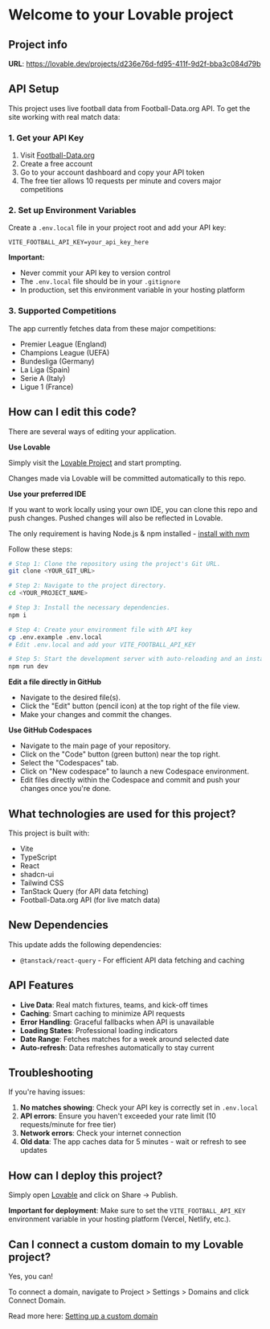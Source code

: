 
# Welcome to your Lovable project

## Project info

**URL**: https://lovable.dev/projects/d236e76d-fd95-411f-9d2f-bba3c084d79b

## API Setup

This project uses live football data from Football-Data.org API. To get the site working with real match data:

### 1. Get your API Key

1. Visit [Football-Data.org](https://www.football-data.org/)
2. Create a free account
3. Go to your account dashboard and copy your API token
4. The free tier allows 10 requests per minute and covers major competitions

### 2. Set up Environment Variables

Create a `.env.local` file in your project root and add your API key:

```
VITE_FOOTBALL_API_KEY=your_api_key_here
```

**Important:** 
- Never commit your API key to version control
- The `.env.local` file should be in your `.gitignore`
- In production, set this environment variable in your hosting platform

### 3. Supported Competitions

The app currently fetches data from these major competitions:
- Premier League (England)
- Champions League (UEFA)
- Bundesliga (Germany)
- La Liga (Spain)
- Serie A (Italy)
- Ligue 1 (France)

## How can I edit this code?

There are several ways of editing your application.

**Use Lovable**

Simply visit the [Lovable Project](https://lovable.dev/projects/d236e76d-fd95-411f-9d2f-bba3c084d79b) and start prompting.

Changes made via Lovable will be committed automatically to this repo.

**Use your preferred IDE**

If you want to work locally using your own IDE, you can clone this repo and push changes. Pushed changes will also be reflected in Lovable.

The only requirement is having Node.js & npm installed - [install with nvm](https://github.com/nvm-sh/nvm#installing-and-updating)

Follow these steps:

```sh
# Step 1: Clone the repository using the project's Git URL.
git clone <YOUR_GIT_URL>

# Step 2: Navigate to the project directory.
cd <YOUR_PROJECT_NAME>

# Step 3: Install the necessary dependencies.
npm i

# Step 4: Create your environment file with API key
cp .env.example .env.local
# Edit .env.local and add your VITE_FOOTBALL_API_KEY

# Step 5: Start the development server with auto-reloading and an instant preview.
npm run dev
```

**Edit a file directly in GitHub**

- Navigate to the desired file(s).
- Click the "Edit" button (pencil icon) at the top right of the file view.
- Make your changes and commit the changes.

**Use GitHub Codespaces**

- Navigate to the main page of your repository.
- Click on the "Code" button (green button) near the top right.
- Select the "Codespaces" tab.
- Click on "New codespace" to launch a new Codespace environment.
- Edit files directly within the Codespace and commit and push your changes once you're done.

## What technologies are used for this project?

This project is built with:

- Vite
- TypeScript
- React
- shadcn-ui
- Tailwind CSS
- TanStack Query (for API data fetching)
- Football-Data.org API (for live match data)

## New Dependencies

This update adds the following dependencies:
- `@tanstack/react-query` - For efficient API data fetching and caching

## API Features

- **Live Data**: Real match fixtures, teams, and kick-off times
- **Caching**: Smart caching to minimize API requests
- **Error Handling**: Graceful fallbacks when API is unavailable
- **Loading States**: Professional loading indicators
- **Date Range**: Fetches matches for a week around selected date
- **Auto-refresh**: Data refreshes automatically to stay current

## Troubleshooting

If you're having issues:

1. **No matches showing**: Check your API key is correctly set in `.env.local`
2. **API errors**: Ensure you haven't exceeded your rate limit (10 requests/minute for free tier)
3. **Network errors**: Check your internet connection
4. **Old data**: The app caches data for 5 minutes - wait or refresh to see updates

## How can I deploy this project?

Simply open [Lovable](https://lovable.dev/projects/d236e76d-fd95-411f-9d2f-bba3c084d79b) and click on Share -> Publish.

**Important for deployment**: Make sure to set the `VITE_FOOTBALL_API_KEY` environment variable in your hosting platform (Vercel, Netlify, etc.).

## Can I connect a custom domain to my Lovable project?

Yes, you can!

To connect a domain, navigate to Project > Settings > Domains and click Connect Domain.

Read more here: [Setting up a custom domain](https://docs.lovable.dev/tips-tricks/custom-domain#step-by-step-guide)
